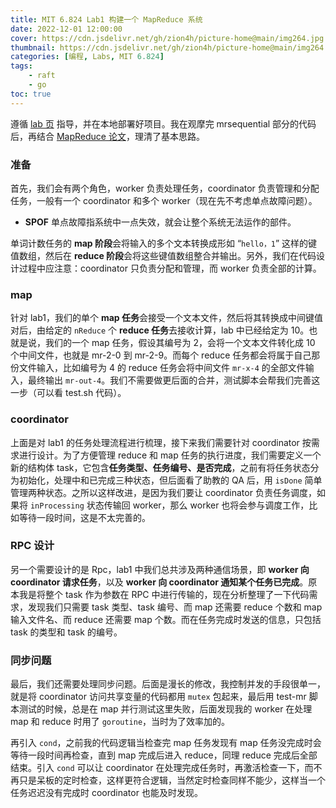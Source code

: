 ```yaml
---
title: MIT 6.824 Lab1 构建一个 MapReduce 系统
date: 2022-12-01 12:00:00
cover: https://cdn.jsdelivr.net/gh/zion4h/picture-home@main/img264.jpg
thumbnail: https://cdn.jsdelivr.net/gh/zion4h/picture-home@main/img264.jpg
categories: [编程, Labs, MIT 6.824]
tags: 
    - raft
    - go
toc: true
---
```


遵循 [lab 页](https://pdos.csail.mit.edu/6.824/labs/lab-mr.html) 指导，并在本地部署好项目。我在观摩完 mrsequential 部分的代码后，再结合 [MapReduce 论文](https://static.googleusercontent.com/media/research.google.com/zh-CN//archive/mapreduce-osdi04.pdf)，理清了基本思路。

<!--more-->

### 准备

首先，我们会有两个角色，worker 负责处理任务，coordinator 负责管理和分配任务，一般有一个 coordinator 和多个 worker（现在先不考虑单点故障问题）。

* **SPOF** 单点故障指系统中一点失效，就会让整个系统无法运作的部件。

单词计数任务的 **map 阶段**会将输入的多个文本转换成形如 “`hello，1`” 这样的键值数组，然后在 **reduce 阶段**会将这些键值数组整合并输出。另外，我们在代码设计过程中应注意：coordinator 只负责分配和管理，而 worker 负责全部的计算。

### map

针对 lab1，我们的单个 **map 任务**会接受一个文本文件，然后将其转换成中间键值对后，由给定的 `nReduce` 个 **reduce 任务**去接收计算，lab 中已经给定为 10。也就是说，我们的一个 map 任务，假设其编号为 2，会将一个文本文件转化成 10 个中间文件，也就是 mr-2-0 到 mr-2-9。而每个 reduce 任务都会将属于自己那份文件输入，比如编号为 4 的 reduce 任务会将中间文件 `mr-x-4` 的全部文件输入，最终输出 `mr-out-4`。我们不需要做更后面的合并，测试脚本会帮我们完善这一步（可以看 test.sh 代码）。

### coordinator

上面是对 lab1 的任务处理流程进行梳理，接下来我们需要针对 coordinator 按需求进行设计。为了方便管理 reduce 和 map 任务的执行进度，我们需要定义一个新的结构体 task，它包含**任务类型、任务编号、是否完成**，之前有将任务状态分为初始化，处理中和已完成三种状态，但后面看了助教的 QA 后，用 `isDone` 简单管理两种状态。之所以这样改进，是因为我们要让 coordinator 负责任务调度，如果将 `inProcessing` 状态传输回 worker，那么 worker 也将会参与调度工作，比如等待一段时间，这是不太完善的。

### RPC 设计

另一个需要设计的是 Rpc，lab1 中我们总共涉及两种通信场景，即 **worker 向 coordinator 请求任务**，以及 **worker 向 coordinator 通知某个任务已完成**。原本我是将整个 task 作为参数在 RPC 中进行传输的，现在分析整理了一下代码需求，发现我们只需要 task 类型、task 编号、而 map 还需要 reduce 个数和 map 输入文件名、而 reduce 还需要 map 个数。而在任务完成时发送的信息，只包括 task 的类型和 task 的编号。

### 同步问题

最后，我们还需要处理同步问题。后面是漫长的修改，我控制并发的手段很单一，就是将 coordinator 访问共享变量的代码都用 `mutex` 包起来，最后用 test-mr 脚本测试的时候，总是在 map 并行测试这里失败，后面发现我的 worker 在处理 map 和 reduce 时用了 `goroutine`，当时为了效率加的。

再引入 `cond`，之前我的代码逻辑当检查完 map 任务发现有 map 任务没完成时会等待一段时间再检查，直到 map 完成后进入 reduce，同理 reduce 完成后全部结束。引入 `cond` 可以让 coordinator 在处理完成任务时，再激活检查一下，而不再只是呆板的定时检查，这样更符合逻辑，当然定时检查同样不能少，这样当一个任务迟迟没有完成时 coordinator 也能及时发现。
